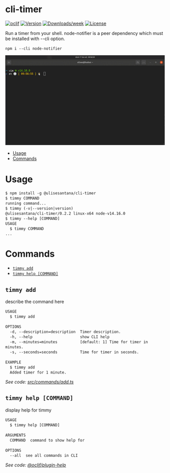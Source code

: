 cli-timer
=========

[![oclif](https://img.shields.io/badge/cli-oclif-brightgreen.svg)](https://oclif.io)
[![Version](https://img.shields.io/npm/v/cli-timer.svg)](https://npmjs.org/package/cli-timer)
[![Downloads/week](https://img.shields.io/npm/dw/cli-timer.svg)](https://npmjs.org/package/cli-timer)
[![License](https://img.shields.io/npm/l/cli-timer.svg)](https://github.com/ulisesantana/cli-timer/blob/master/package.json)

Run a timer from your shell. node-notifier is a peer dependency which must be installed with --cli option.

```shell
npm i --cli node-notifier
```

![Timmy basic example](docs/example-timmy.gif)

<!-- toc -->
* [Usage](#usage)
* [Commands](#commands)
<!-- tocstop -->
# Usage
<!-- usage -->
```sh-session
$ npm install -g @ulisesantana/cli-timer
$ timmy COMMAND
running command...
$ timmy (-v|--version|version)
@ulisesantana/cli-timer/0.2.2 linux-x64 node-v14.16.0
$ timmy --help [COMMAND]
USAGE
  $ timmy COMMAND
...
```
<!-- usagestop -->
# Commands
<!-- commands -->
* [`timmy add`](#timmy-add)
* [`timmy help [COMMAND]`](#timmy-help-command)

## `timmy add`

describe the command here

```
USAGE
  $ timmy add

OPTIONS
  -d, --description=description  Timer description.
  -h, --help                     show CLI help
  -m, --minutes=minutes          [default: 1] Time for timer in minutes.
  -s, --seconds=seconds          Time for timer in seconds.

EXAMPLE
  $ timmy add
  Added timer for 1 minute.
```

_See code: [src/commands/add.ts](https://github.com/ulisesantana/cli-timer/blob/v0.2.2/src/commands/add.ts)_

## `timmy help [COMMAND]`

display help for timmy

```
USAGE
  $ timmy help [COMMAND]

ARGUMENTS
  COMMAND  command to show help for

OPTIONS
  --all  see all commands in CLI
```

_See code: [@oclif/plugin-help](https://github.com/oclif/plugin-help/blob/v3.2.3/src/commands/help.ts)_
<!-- commandsstop -->
